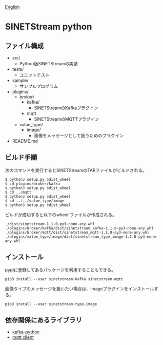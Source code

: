 <!--
Copyright (C) 2019 National Institute of Informatics

Licensed to the Apache Software Foundation (ASF) under one
or more contributor license agreements.  See the NOTICE file
distributed with this work for additional information
regarding copyright ownership.  The ASF licenses this file
to you under the Apache License, Version 2.0 (the
"License"); you may not use this file except in compliance
with the License.  You may obtain a copy of the License at

  http://www.apache.org/licenses/LICENSE-2.0

Unless required by applicable law or agreed to in writing,
software distributed under the License is distributed on an
"AS IS" BASIS, WITHOUT WARRANTIES OR CONDITIONS OF ANY
KIND, either express or implied.  See the License for the
specific language governing permissions and limitations
under the License.
-->

[English](README.en.md)

# SINETStream python

## ファイル構成

* src/
    * Python版SINETStreamの実装
* tests/
    * ユニットテスト
* sample/
    * サンプルプログラム
* plugins/
    * broker/
        * kafka/
            * SINETStreamのKafkaプラグイン
        * mqtt
            * SINETStreamのMQTTプラグイン
    * value_type/
        * image/
            * 画像をメッセージとして扱うためのプラグイン
* README.md

## ビルド手順

次のコマンドを実行するとSINETStreamのTARファイルがビルドされる。

```
$ python3 setup.py bdist_wheel
$ cd plugins/broker/kafka
$ python3 setup.py bdist_wheel
$ cd ../mqtt
$ python3 setup.py bdist_wheel
$ cd ../../value_type/image
$ python3 setup.py bdist_wheel
```

ビルドが成功すると以下のwheel ファイルが作成される。

```
./dist/sinetstream-1.1.0-py3-none-any.whl
./plugins/broker/kafka/dist/sinetstream_kafka-1.1.0-py3-none-any.whl
./plugins/broker/mqtt/dist/sinetstream_mqtt-1.1.0-py3-none-any.whl
./plugins/value_type/image/dist/sinetstream_type_image-1.1.0-py3-none-any.whl
```

## インストール

pypiに登録してあるパッケージを利用することもできる。

```
pip3 install --user sinetstream-kafka sinetstream-mqtt
```

画像タイプのメッセージを扱いたい場合は、imageプラグインをインストールする。
```
pip3 install --user sinetstream-type-image
```

## 依存関係にあるライブラリ

* [kafka-python](https://kafka-python.readthedocs.io/en/master/)
* [mqtt client](https://www.eclipse.org/paho/clients/python/docs/)

